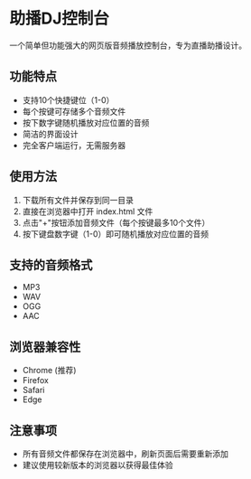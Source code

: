 # 助播DJ控制台

一个简单但功能强大的网页版音频播放控制台，专为直播助播设计。

## 功能特点

- 支持10个快捷键位（1-0）
- 每个按键可存储多个音频文件
- 按下数字键随机播放对应位置的音频
- 简洁的界面设计
- 完全客户端运行，无需服务器

## 使用方法

1. 下载所有文件并保存到同一目录
2. 直接在浏览器中打开 index.html 文件
3. 点击"+"按钮添加音频文件（每个按键最多10个文件）
4. 按下键盘数字键（1-0）即可随机播放对应位置的音频

## 支持的音频格式

- MP3
- WAV
- OGG
- AAC

## 浏览器兼容性

- Chrome (推荐)
- Firefox
- Safari
- Edge

## 注意事项

- 所有音频文件都保存在浏览器中，刷新页面后需要重新添加
- 建议使用较新版本的浏览器以获得最佳体验
